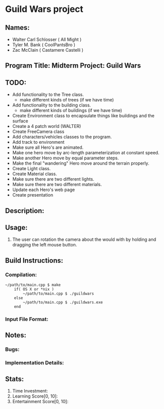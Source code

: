 # Guild Wars project

## Names: 
* Walter Carl Schlosser ( All Might ) 
* Tyler M. Bank ( CoolPantsBro )
* Zac McClain ( Castamere Castelli )

## Program Title: Midterm Project: Guild Wars	

## TODO:

* Add functionality to the Tree class.
	* make different kinds of trees (if we have time)
* Add functionality to the building class.
	* make different kinds of buildings (if we have time)
* Create Environment class to encapsulate things like buildings and the surface
* Create a 4 patch world (WALTER)
* Create FreeCamera class
* Add characters/vehicles classes to the program.
* Add track to environment
* Make sure all Hero's are animated.
* Make one hero move by arc-length parameterization at constant speed.
* Make another Hero move by equal parameter steps.
* Make the final "wandering" Hero move around the terrain properly.
* Create Light class.
* Create Material class.
* Make sure there are two different lights.
* Make sure there are two different materials.
* Update each Hero's web page
* Create presentation

## Description:

## Usage:
1. The user can rotation the camera about the would with by holding and dragging the left mouse button.

## Build Instructions:
### Compilation:
	~/path/to/main.cpp $ make
        if( OS X or *nix )
            ~/path/to/main.cpp $ ./guildwars
        else
            ~/path/to/main.cpp $ ./guildwars.exe
        end

### Input File Format:

## Notes:
### Bugs:

### Implementation Details:

## Stats:
1. Time Investment:
2. Learning Score[0, 10]:
3. Entertainment Score[0, 10]:
